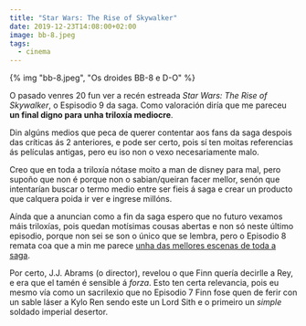 ```yaml
---
title: "Star Wars: The Rise of Skywalker"
date: 2019-12-23T14:08:00+02:00
image: bb-8.jpeg
tags:
  - cinema
---
```


{% img "bb-8.jpeg", "Os droides BB-8 e D-O" %}

O pasado venres 20 fun ver a recén estreada <cite>Star Wars: The Rise of Skywalker</cite>, o Espisodio 9 da saga. Como valoración diría que me pareceu **un final digno para unha triloxía mediocre**.

Din algúns medios que peca de querer contentar aos fans da saga despois das críticas ás 2 anteriores, e pode ser certo, pois sí ten moitas referencias ás películas antigas, pero eu iso non o vexo necesariamente malo.

Creo que en toda a triloxía nótase moito a man de disney para mal, pero supoño que non é porque non o sabian/queiran facer mellor, senón que intentarían buscar o termo medio entre ser fieis á saga e crear un producto que calquera poida ir ver e ingrese millóns.

Aínda que a anuncian como a fin da saga espero que no futuro vexamos máis triloxías, pois quedan motísimas cousas abertas e non só neste último episodio, porque non sei se son o único que se lembra, pero o Episodio 8 remata coa que a min me parece [unha das mellores escenas de toda a saga](https://www.youtube.com/watch?v=StOM6632jkg).

Por certo, J.J. Abrams (o director), revelou o que Finn quería decirlle a Rey, e era que el tamén é sensible á *forza*. Esto ten certa relevancia, pois eu mesmo vía como un sacrilexio que no Episodio 7 Finn fose quen de ferir con un sable láser a Kylo Ren sendo este un Lord Sith e o primeiro un *simple* soldado imperial desertor.
